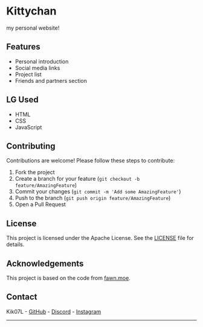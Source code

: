 # Kittychan

my personal website!

## Features

- Personal introduction
- Social media links
- Project list
- Friends and partners section

## LG Used

- HTML
- CSS
- JavaScript


## Contributing

Contributions are welcome! Please follow these steps to contribute:

1. Fork the project
2. Create a branch for your feature (`git checkout -b feature/AmazingFeature`)
3. Commit your changes (`git commit -m 'Add some AmazingFeature'`)
4. Push to the branch (`git push origin feature/AmazingFeature`)
5. Open a Pull Request

## License

This project is licensed under the Apache License. See the [LICENSE](LICENSE) file for details.

## Acknowledgements

This project is based on the code from [fawn.moe](https://github.com/fawni/fawn.moe).

## Contact

Kik07L - [GitHub](https://github.com/Kik07L) - [Discord](https://gs.kittychan.xyz) - [Instagram](https://www.instagram.com/kik07l/)

---
